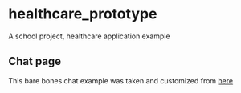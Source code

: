 # healthcare_prototype
A school project, healthcare application example

## Chat page

This bare bones chat example was taken and customized from [here](https://codepen.io/blaketarter/pen/emWbYm)
